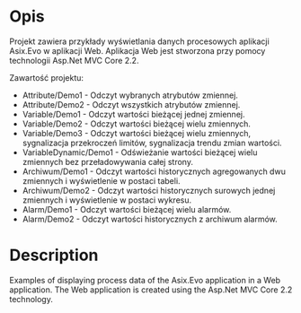 # Opis
Projekt zawiera przykłady wyświetlania danych procesowych aplikacji Asix.Evo w aplikacji Web. 
Aplikacja Web jest stworzona przy pomocy technologii Asp.Net MVC Core 2.2.

Zawartość projektu:
 * Attribute/Demo1 - Odczyt wybranych atrybutów zmiennej.
 * Attribute/Demo2 - Odczyt wszystkich atrybutów  zmiennej.
 * Variable/Demo1 - Odczyt wartości bieżącej jednej zmiennej.
 * Variable/Demo2 - Odczyt wartości bieżącej wielu zmiennych.
 * Variable/Demo3 - Odczyt wartości bieżącej wielu zmiennych, sygnalizacja przekroczeń limitów, sygnalizacja trendu zmian wartości.
 * VariableDynamic/Demo1 - Odświeżanie wartości bieżącej wielu zmiennych bez przeładowywania całej strony.
 * Archiwum/Demo1 - Odczyt wartości historycznych agregowanych dwu zmiennych i wyświetlenie w postaci tabeli.
 * Archiwum/Demo2 - Odczyt wartości historycznych surowych jednej zmiennych i wyświetlenie w postaci wykresu.
 * Alarm/Demo1 - Odczyt wartości bieżącej wielu alarmów.
 * Alarm/Demo2 - Odczyt wartości historycznych z archiwum alarmów.


# Description
Examples of displaying process data of the Asix.Evo application in a Web application.
The Web application is created using the Asp.Net MVC Core 2.2 technology.

